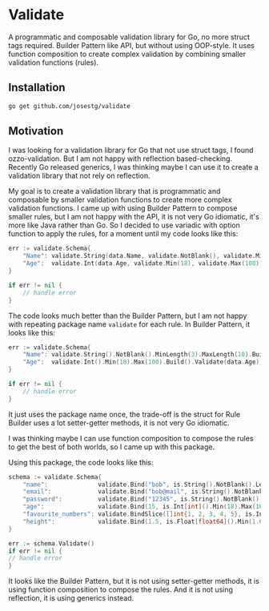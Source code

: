 # Validate

A programmatic and composable validation library for Go, no more struct tags required. Builder Pattern like API, but without using OOP-style. It uses function composition to create complex validation by combining smaller validation functions (rules).


## Installation

```bash
go get github.com/josestg/validate
```

## Motivation

I was looking for a validation library for Go that not use struct tags, I found ozzo-validation. 
But I am not happy with reflection based-checking. Recently Go released generics, I was thinking maybe I can use it to create a validation library that not rely on reflection.

My goal is to create a validation library that is programmatic and composable by smaller validation functions to create more complex validation functions. 
I came up with using Builder Pattern to compose smaller rules, but I am not happy with the API, it is not very Go idiomatic, it's more like Java rather than Go. 
So I decided to use variadic with option function to apply the rules, for a moment until my code looks like this:

```go
err := validate.Schema{
	"Name": validate.String(data.Name, validate.NotBlank(), validate.MinLength(3), validate.MaxLength(10)),
	"Age":  validate.Int(data.Age, validate.Min(18), validate.Max(100)),
}

if err != nil {
    // handle error
}
```

The code looks much better than the Builder Pattern, but I am not happy with repeating package name `validate` for each rule.
In Builder Pattern, it looks like this:

```go
err := validate.Schema{
	"Name": validate.String().NotBlank().MinLength(3).MaxLength(10).Build().Validate(data.Name),
	"Age":  validate.Int().Min(18).Max(100).Build().Validate(data.Age),
}

if err != nil {
    // handle error
}
```

It just uses the package name once, the trade-off is the struct for Rule Builder uses a lot setter-getter methods, it is not very Go idiomatic.

I was thinking maybe I can use function composition to compose the rules to get the best of both worlds, so I came up with this package. 

Using this package, the code looks like this:

```go
schema := validate.Schema{
    "name":              validate.Bind("bob", is.String().NotBlank().Len(4, 40).Compose()),
    "email":             validate.Bind("bob@mail", is.String().NotBlank().Email().Compose()),
    "password":          validate.Bind("12345", is.String().NotBlank().Len(6, 20).Compose()),
    "age":               validate.Bind(15, is.Int[int]().Min(18).Max(100).Compose()),
    "favourite_numbers": validate.BindSlice([]int{1, 2, 3, 4, 5}, is.Int[int]().Choose(17, 19).Compose()),
    "height":            validate.Bind(1.5, is.Float[float64]().Min(1.6).Max(3.0).Compose()),
}

err := schema.Validate()
if err != nil {
// handle error
}
```

It looks like the Builder Pattern, but it is not using setter-getter methods, it is using function composition to compose the rules.
And it is not using reflection, it is using generics instead.
